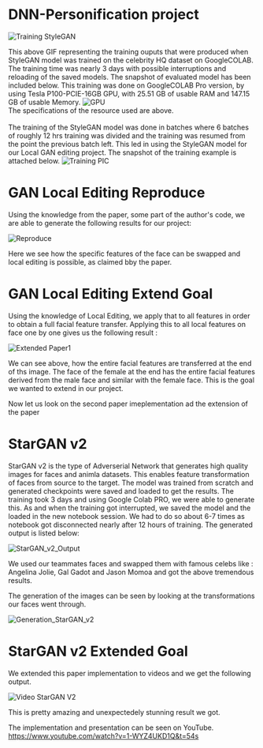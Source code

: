 # DNN-Personification project 

![Training StyleGAN](https://github.com/Shivani29sheth/DNN-Personification/blob/master/GAN%20Local%20Editing%20Reproduce/ezgif.com-gif-maker%20(15).gif)

This above GIF representing the training ouputs that were produced when StyleGAN model was trained on the celebrity HQ dataset on GoogleCOLAB. The training time was nearly 3 days with possible interruptions and reloading of the saved models. The snapshot of evaluated model has been included below. This training was done on GoogleCOLAB Pro version, by using Tesla P100-PCIE-16GB GPU, with 25.51 GB of usable RAM and 147.15 GB of usable Memory.
![GPU](https://github.com/Shivani29sheth/DNN-Personification/blob/master/GAN%20Local%20Editing%20Reproduce/gpu.png)
\
The specifications of the resource used are above.
\
\
The training of the StyleGAN model was done in batches where 6 batches of roughly 12 hrs training was divided and the training was resumed from the point the previous batch left. This led in using the StyleGAN model for our Local GAN editing project. The snapshot of the training example is attached below.
![Training PIC](https://github.com/Shivani29sheth/DNN-Personification/blob/master/GAN%20Local%20Editing%20Reproduce/1122.png)

# GAN Local Editing Reproduce

Using the knowledge from the paper, some part of the author's code, we are able to generate the following results for our project:

![Reproduce](https://github.com/Shivani29sheth/DNN-Personification/blob/master/GAN%20Local%20Editing%20Reproduce/GAN1.png)

Here we see how the specific features of the face can be swapped and local editing is possible, as claimed bby the paper.

# GAN Local Editing Extend Goal

Using the knowledge of Local Editing, we apply that to all features in order to obtain a full facial feature transfer. Applying this to all local features on face one by one gives us the following result :

![Extended Paper1](https://github.com/Shivani29sheth/DNN-Personification/blob/master/GAN%20Local%20Editing%20Reproduce/GAN2.png)

We can see above, how the entire facial features are transferred at the end of ths image. The face of the female at the end has the entire facial features derived from the male face and similar with the female face. This is the goal we wanted to extend in our project.

Now let us look on the second paper imeplementation ad the extension of the paper

# StarGAN v2

StarGAN v2 is the type of Adverserial Network that generates high quality images for faces and animla datasets. This enables feature transformation of faces from source to the target. The model was trained from scratch and generated checkpoints were saved and loaded to get the results. The training took 3 days and using Google Colab PRO, we were able to generate this. As and when the training got interrupted, we saved the model and the loaded in the new notebook session. We had to do so about 6-7 times as notebook got disconnected nearly after 12 hours of training. The generated output is listed below:

![StarGAN_v2_Output](https://github.com/Shivani29sheth/DNN-Personification/blob/master/StarGAN%20v2%20Reproduce/metrics/generated%20image.jpg)

We used our teammates faces and swapped them with famous celebs like : Angelina Jolie, Gal Gadot and Jason Momoa and got the above tremendous results.

The generation of the images can be seen by looking at the transformations our faces went through.

![Generation_StarGAN_v2](https://github.com/Shivani29sheth/DNN-Personification/blob/master/StarGAN%20v2%20Reproduce/metrics/ref_vid.gif)

# StarGAN v2 Extended Goal

We extended this paper implementation to videos and we get the following output.

![Video StarGAN V2](https://github.com/Shivani29sheth/DNN-Personification/blob/master/StarGAN%20v2%20Reproduce/metrics/TonyStark.gif)

This is pretty amazing and unexpectedely stunning result we got.

The implementation and presentation can be seen on YouTube. 
https://www.youtube.com/watch?v=1-WYZ4UKD1Q&t=54s

